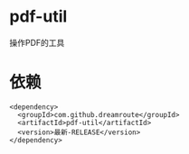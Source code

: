 # pdf-util
操作PDF的工具
# 依赖
```
<dependency>
  <groupId>com.github.dreamroute</groupId>
  <artifactId>pdf-util</artifactId>
  <version>最新-RELEASE</version>
</dependency>
```
